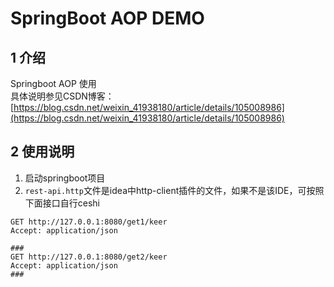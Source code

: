 # SpringBoot AOP DEMO

## 1 介绍
Springboot AOP 使用   
具体说明参见CSDN博客：[https://blog.csdn.net/weixin_41938180/article/details/105008986](https://blog.csdn.net/weixin_41938180/article/details/105008986)

## 2 使用说明
1. 启动springboot项目
2. `rest-api.http`文件是idea中http-client插件的文件，如果不是该IDE，可按照下面接口自行ceshi
```
GET http://127.0.0.1:8080/get1/keer
Accept: application/json

###
GET http://127.0.0.1:8080/get2/keer
Accept: application/json
###
```